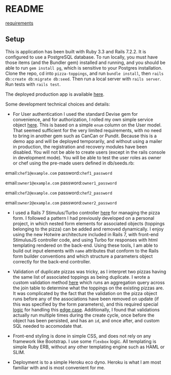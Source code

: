 # README

[requirements](https://github.com/StrongMind/culture/blob/main/recruit/full-stack-developer.md)

## Setup

This is application has been built with Ruby 3.3 and Rails 7.2.2.  It is configured to use a PostgreSQL database.  To run locally, you must have those items (and the Bundler gem) installed and running, and you should be able to run `gem install pg`, which is sensitive to your Postgres installation.  Clone the repo, cd into `pizza-toppings`, and run `bundle install`, then `rails db:create db:migrate db:seed`. Then run a local server with `rails server`.  Run tests with `rails test`.

The deployed production app is available [here](https://sleepy-lake-10238-75aee12a7274.herokuapp.com/).

Some development technical choices and details:

* For User authentication I used the standard Devise gem for convenience, and for authorization, I rolled my own simple service object [here](https://github.com/brian-davis/pizza-toppings/blob/main/app/services/simple_authorization.rb).  This is based on a simple `enum` column on the User model.  That seemed sufficient for the very limited requirements, with no need to bring in another gem such as CanCan or Pundit.  Because this is a demo app and will be deployed temporarily, and without using a mailer in production, the registration and recovery modules have been disabled.  You will not be able to create users (except in the rails console in development mode).  You will be able to test the user roles as owner or chef using the pre-made users defined in db/seeds.rb:

email:`chef1@example.com`
password:`chef1_password`

email:`owner1@example.com`
password:`owner1_password`

email:`chef2@example.com`
password:`chef2_password`

email:`owner2@example.com`
password:`owner2_password`

* I used a Rails 7 Stimulus/Turbo controller [here](https://github.com/brian-davis/pizza-toppings/blob/main/app/javascript/controllers/pizzas_controller.js) for managing the pizza form.  I followed a pattern I had previously developed on a personal project, in which nested form elements for associated objects (toppings belonging to the pizza) can be added and removed dynamically.  I enjoy using the new Hotwire architecture included in Rails 7, with front-end StimulusJS controller code, and using Turbo for responses with html templating rendered on the back-end.  Using these tools, I am able to build out input elements with `name` attributes that conform to the Rails form builder conventions and which structure a parameters object correctly for the back-end controller.

* Validation of duplicate pizzas was tricky, as I interpret two pizzas having the same list of associated toppings as being duplicate.  I wrote a custom validation method [here](https://github.com/brian-davis/pizza-toppings/blob/main/app/models/pizza.rb#L63) which runs an aggregation query across the join table to determine what the toppings on the existing pizzas are.  It was complicated by the fact that the validation on the pizza object runs before any of the associations have been removed on update (if this was specified by the form parameters), and this required special [logic](https://github.com/brian-davis/pizza-toppings/blob/main/app/models/pizza.rb#L55) for handling this [edge case](https://github.com/brian-davis/pizza-toppings/blob/main/test/models/pizza_test.rb#L105).  Additionally, I found that validations actually run multiple times during the create cycle, once before the object has been persisted, and has an `id`, and once after, and custom SQL needed to accomodate that.

* Front-end styling is done in simple CSS, and does not rely on any framework like Bootstrap.  I use some `flexbox` logic.  All templating is simple Ruby ERB, without any other templating engine such as HAML or SLIM.

* Deployment is to a simple Heroku eco dyno.  Heroku is what I am most familiar with and is most convenient for me.